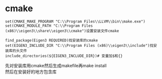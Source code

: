 # cmake 
```
set(CMAKE_MAKE_PROGRAM "C:\\Program Files\\LLVM\\bin\\make.exe") 
set(CMAKE_MODULE_PATH "C:\\Program Files (x86)\\eigen3\\share\\eigen3\\cmake")设置安装文件cmake

find_package(Eigen3 REQUIRED)找安装库的cmake
set(EIGEN3_INCLUDE_DIR "C:\\Program Files (x86)\\eigen3\\include")找安装库的头文件
include_directories(${EIGEN3_INCLUDE_DIR})# 变量加$和{}
```
先对安装库用cmake然后生成makefile再make install   
然后在安装好的地方包含库